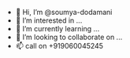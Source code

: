 - 👋 Hi, I’m @soumya-dodamani
- 👀 I’m interested in ...
- 🌱 I’m currently learning ...
- 💞️ I’m looking to collaborate on ...
- 📫 call on +919060045245

<!---
soumya-dodamani/soumya-dodamani is a ✨ special ✨ repository because its `README.md` (this file) appears on your GitHub profile.
You can click the Preview link to take a look at your changes.
--->
